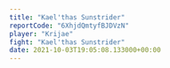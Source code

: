 ```yaml
---
title: "Kael'thas Sunstrider"
reportCode: "6XhjdQmtyfBJDVzN"
player: "Krijae"
fight: "Kael'thas Sunstrider"
date: 2021-10-03T19:05:08.133000+00:00
---
```

